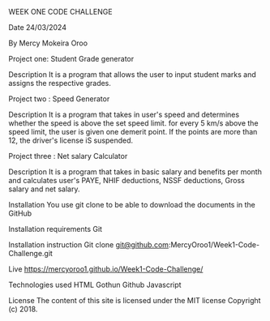 WEEK ONE CODE CHALLENGE

Date 24/03/2024

By Mercy Mokeira Oroo


Project one: Student Grade generator 

Description 
It is a program that allows the user to input student marks and assigns the respective grades.
 
Project two : Speed Generator

Description 
 It is a program that takes in user's speed and determines whether the speed is above the set speed limit. for every 5 km/s above the speed limit, the user is given one demerit point. If the points are more than 12, the driver's license iS suspended.
 
 Project three : Net salary Calculator 

 Description 
 It is a program that takes in basic salary and benefits per month and calculates user's PAYE, NHIF deductions, NSSF deductions, Gross salary and net salary.

Installation 
You use git clone to be able to download the documents in the GitHub

Installation requirements 
Git 

Installation instruction
Git clone git@github.com:MercyOroo1/Week1-Code-Challenge.git

Live 
 https://mercyoroo1.github.io/Week1-Code-Challenge/

Technologies used
HTML
Gothun
Github
Javascript

License 
The content of this site is licensed under the MIT license
Copyright (c) 2018.
